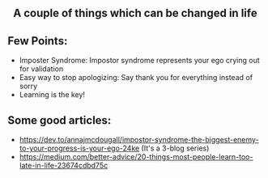 <h2 align = "center">A couple of things which can be changed in life</h2>

## Few Points:
 * Imposter Syndrome: Impostor syndrome represents your ego crying out for validation
 * Easy way to stop apologizing: Say thank you for everything instead of sorry
 * Learning is the key!
 
## Some good articles:
 * https://dev.to/annajmcdougall/impostor-syndrome-the-biggest-enemy-to-your-progress-is-your-ego-24ke (It's a 3-blog series)
 * https://medium.com/better-advice/20-things-most-people-learn-too-late-in-life-23674cdbd75c
